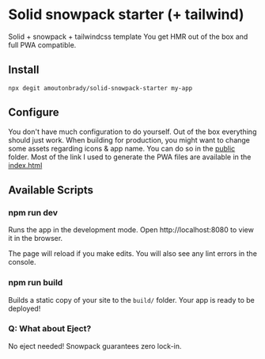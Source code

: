 # Solid snowpack starter (+ tailwind)

Solid + snowpack + tailwindcss template
You get HMR out of the box and full PWA compatible.

## Install

`npx degit amoutonbrady/solid-snowpack-starter my-app`

## Configure

You don't have much configuration to do yourself. Out of the box everything should just work.
When building for production, you might want to change some assets regarding icons & app name. You can do so in the [public](./public) folder.
Most of the link I used to generate the PWA files are available in the [index.html](./public/index.html)

## Available Scripts

### npm run dev

Runs the app in the development mode.
Open http://localhost:8080 to view it in the browser.

The page will reload if you make edits.
You will also see any lint errors in the console.

### npm run build

Builds a static copy of your site to the `build/` folder.
Your app is ready to be deployed!

### Q: What about Eject?

No eject needed! Snowpack guarantees zero lock-in.
